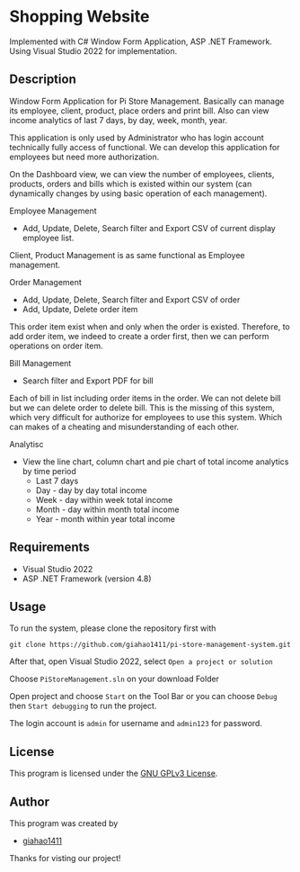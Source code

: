 # Shopping Website

Implemented with C# Window Form Application, ASP .NET Framework. Using Visual Studio 2022 for implementation.

## Description

Window Form Application for Pi Store Management. Basically can manage its employee, client, product, place orders and print bill. Also can view income analytics of last 7 days, by day, week, month, year.

This application is only used by Administrator who has login account technically fully access of functional. We can develop this application for employees but need more authorization. 

On the Dashboard view, we can view the number of employees, clients, products, orders and bills which is existed within our system (can dynamically changes by using basic operation of each management).

Employee Management

* Add, Update, Delete, Search filter and Export CSV of current display employee list.

Client, Product Management is as same functional as Employee management.

Order Management

* Add, Update, Delete, Search filter and Export CSV of order
* Add, Update, Delete order item

This order item exist when and only when the order is existed. Therefore, to add order item, we indeed to create a order first, then we can perform operations on order item.

Bill Management

* Search filter and Export PDF for bill

Each of bill in list including order items in the order. We can not delete bill but we can delete order to delete bill. This is the missing of this system, which very difficult for authorize for employees to use this system.
Which can makes of a cheating and misunderstanding of each other.

Analytisc

* View the line chart, column chart and pie chart of total income analytics by time period
  * Last 7 days
  * Day - day by day total income
  * Week - day within week total income 
  * Month - day within month total income
  * Year - month within year total income

## Requirements

* Visual Studio 2022
* ASP .NET Framework (version 4.8)

## Usage

To run the system, please clone the repository first with

` git clone https://github.com/giahao1411/pi-store-management-system.git `

After that, open Visual Studio 2022, select ` Open a project or solution `

Choose ` PiStoreManagement.sln ` on your download Folder

Open project and choose ` Start ` on the Tool Bar or you can choose ` Debug ` then ` Start debugging ` to run the project.

The login account is ` admin ` for username and ` admin123 ` for password. 

## License

This program is licensed under the [GNU GPLv3 License](./LICENSE).

## Author

This program was created by 

* [giahao1411](https://github.com/giahao1411)


Thanks for visting our project!
